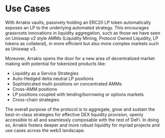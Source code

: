 # Use Cases

With Arrakis vaults, passively holding an ERC20 LP token automatically exposes an LP to the underlying automated strategy. This encourages grassroots innovations in liquidity aggregation, such as those we have seen on Uniswap v2 style AMMs (Liquidity Mining, Protocol Owned Liquidity, LP tokens as collateral), in more efficient but also more complex markets such as Uniswap v3.

Moreover, Arrakis opens the door for a new area of decentralized market making with potential for tokenized products like:

* Liquidity as a Service Strategies
* Auto-Hedged delta neutral LP positions
* Sophisticated multi-positions on concentrated AMMs
* Cross-AMM positions
* LP positions coupled with lending/borrowing or options markets
* Cross-chain strategies

The overall purpose of the protocol is to aggregate, grow and sustain the best-in-class strategies for effective DEX liquidity provision, openly accessible to all and seamlessly composable with the rest of DeFi. In doing so, Arrakis fosters deeper and more robust liquidity for myriad projects and use cases across the web3 landscape.
